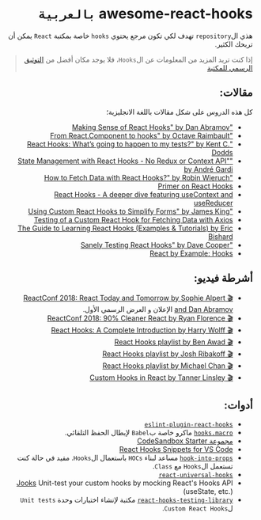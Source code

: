 <div dir='rtl'>

# awesome-react-hooks `بالعربية`

هذي ال`repository` تهدف لكي تكون مرجع يحتوي `hooks` خاصة بمكتبة `React` يمكن أن تربحك الكثير.

> إذا كنت تريد المزيد من المعلومات عن ال`Hooks`، فلا يوجد مكان أفضل من [التوثيق الرسمي للمكتبة](https://reactjs.org/docs/hooks-intro.html)

## مقالات:

كل هذه الدروس على شكل مقالات باللغة الانجليزية؛

- ["Making Sense of React Hooks" by Dan Abramov](https://medium.com/@dan_abramov/making-sense-of-react-hooks-fdbde8803889)
- ["From React.Component to hooks" by Octave Raimbault](https://medium.com/@dispix/from-react-component-to-hooks-b50241334365)
- ["React Hooks: What’s going to happen to my tests?" by Kent C. Dodds](https://blog.kentcdodds.com/react-hooks-whats-going-to-happen-to-my-tests-df4c2b4d67b7)
- ["State Management with React Hooks - No Redux or Context API" by André Gardi](https://medium.com/javascript-in-plain-english/state-management-with-react-hooks-no-redux-or-context-api-8b3035ceecf8)
- ["How to Fetch Data with React Hooks?" by Robin Wieruch](https://www.robinwieruch.de/react-hooks-fetch-data/)
- [Primer on React Hooks](https://testdriven.io/blog/react-hooks-primer/)
- [React Hooks - A deeper dive featuring useContext and useReducer](https://testdriven.io/blog/react-hooks-advanced/)
- ["Using Custom React Hooks to Simplify Forms" by James King](https://upmostly.com/tutorials/using-custom-react-hooks-simplify-forms)
- [Testing of a Custom React Hook for Fetching Data with Axios](https://dev.to/doppelmutzi/testing-of-a-custom-react-hook-for-fetching-data-with-axios-4gf1)
- [The Guide to Learning React Hooks (Examples & Tutorials) by Eric Bishard](https://www.telerik.com/kendo-react-ui/react-hooks-guide/)
- ["Sanely Testing React Hooks" by Dave Cooper](https://dev.to/grug/sanely-testing-react-hooks-2l1j)
- [React by Example: Hooks](https://reactbyexample.github.io/hooks)

## أشرطة فيديو:

- [🎬 ReactConf 2018: React Today and Tomorrow by Sophie Alpert and Dan Abramov](https://youtu.be/V-QO-KO90iQ) الإعلان و العرض الرسمي الأول.
- [🎬 ReactConf 2018: 90% Cleaner React by Ryan Florence](https://youtu.be/wXLf18DsV-I)
- [🎬 React Hooks: A Complete Introduction by Harry Wolff](https://youtu.be/jd8R0a2Ur8Q)
- [🎬 React Hooks playlist by Ben Awad](https://www.youtube.com/playlist?list=PLN3n1USn4xllL1OrVr-A4oq7SG-cS9MOQ)
- [🎬 React Hooks playlist by Josh Ribakoff](https://www.youtube.com/playlist?list=PLj2oFNVaxfJ-AcPo191jz09g-v9CLRfCg)
- [🎬 React Hooks playlist by Michael Chan](https://www.youtube.com/playlist?list=PLnc_NxpmOxaNf_mTUx1BgoP5POXwSAu-g)
- [🎬 Custom Hooks in React by Tanner Linsley](https://www.youtube.com/watch?v=J-g9ZJha8FE)

## أدوات:

- [`eslint-plugin-react-hooks`](https://www.npmjs.com/package/eslint-plugin-react-hooks)
- [`hooks.macro`](https://www.npmjs.com/package/hooks.macro) ماكرو خاصة ب`Babel` لإبطال الحفظ التلقائي.
- [مجموعة CodeSandbox Starter](https://codesandbox.io/s/7y6o4282lq)
- [React Hooks Snippets for VS Code](https://marketplace.visualstudio.com/items?itemName=antmdvs.vscode-react-hooks-snippets)
- [`hook-into-props`](https://github.com/juliettepretot/hook-into-props/tree/1e069a6c01c2a783100f2fea7709f56d8166a97e) مساعد لبناء `HOCs` باستعمال ال`Hooks`. مفيد في حالة كنت تستعمل ال`Hooks` مع `Class`.
- [`react-universal-hooks`](https://github.com/salvoravida/react-universal-hooks)
- [Jooks](https://github.com/antoinejaussoin/jooks) Unit-test your custom hooks by mocking React's Hooks API (useState, etc.)
- [`react-hooks-testing-library`](https://react-hooks-testing-library.com/) مكتبة لإنشاء اختبارات وحدة `Unit tests` ل`Custom React Hooks`.

</div>